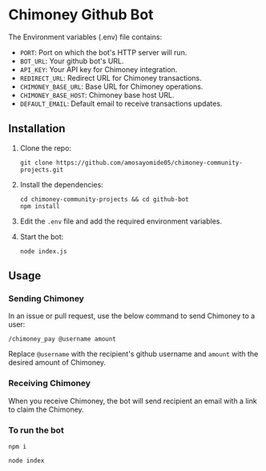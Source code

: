 # Chimoney Github Bot


The Environment variables (.env) file contains:

- `PORT`: Port on which the bot's HTTP server will run.
- `BOT_URL`: Your github bot's URL.
- `API_KEY`: Your API key for Chimoney integration.
- `REDIRECT_URL`: Redirect URL for Chimoney transactions.
- `CHIMONEY_BASE_URL`: Base URL for Chimoney operations.
- `CHIMONEY_BASE_HOST`: Chimoney base host URL.
- `DEFAULT_EMAIL`: Default email to receive transactions updates.

## Installation

1. Clone the repo:

   ```shell
   git clone https://github.com/amosayomide05/chimoney-community-projects.git
   ```

2. Install the dependencies:

   ```shell
   cd chimoney-community-projects && cd github-bot
   npm install
   ```

3. Edit the `.env` file and add the required environment variables.

4. Start the bot:

   ```shell
   node index.js
   ```

## Usage


### Sending Chimoney

In an issue or pull request, use the below command to send Chimoney to a user:

```
/chimoney_pay @username amount
```

Replace `@username` with the recipient's github username and `amount` with the desired amount of Chimoney.

### Receiving Chimoney
When you receive Chimoney, the bot will send recipient an email with a link to claim the Chimoney.

### To run the bot

```
npm i
```
```
node index
```
